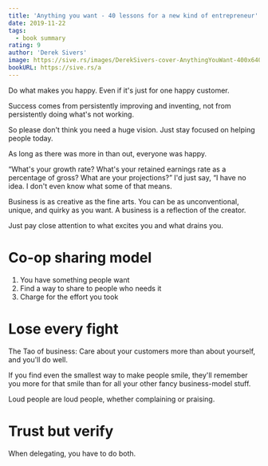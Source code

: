 ```yaml
---
title: 'Anything you want - 40 lessons for a new kind of entrepreneur'
date: 2019-11-22
tags:
  - book summary
rating: 9
author: 'Derek Sivers'
image: https://sive.rs/images/DerekSivers-cover-AnythingYouWant-400x640.jpg
bookURL: https://sive.rs/a
---
```


Do what makes you happy. Even if it's just for one happy customer.

Success comes from persistently improving and inventing, not from persistently doing what's not working.

So please don't think you need a huge vision. Just stay focused on helping people today.

As long as there was more in than out, everyone was happy.

“What's your growth rate? What's your retained earnings rate as a percentage of gross? What are your projections?” I'd just say, “I have no idea. I don't even know what some of that means.

Business is as creative as the fine arts. You can be as unconventional, unique, and quirky as you want. A business is a reflection of the creator.

Just pay close attention to what excites you and what drains you.

# Co-op sharing model

1. You have something people want
2. Find a way to share to people who needs it
3. Charge for the effort you took

# Lose every fight

The Tao of business: Care about your customers more than about yourself, and you'll do well.

If you find even the smallest way to make people smile, they'll remember you more for that smile than for all your other fancy business-model stuff.

Loud people are loud people, whether complaining or praising.

# Trust but verify

When delegating, you have to do both.
